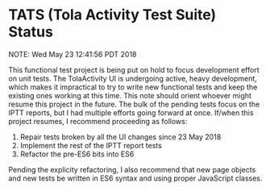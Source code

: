 # TATS (Tola Activity Test Suite) Status
NOTE: Wed May 23 12:41:56 PDT 2018

This functional test project is being put on hold to focus development
effort on unit tests. The TolaActivity UI is undergoing active, heavy 
development, which makes it impractical to try to write new functional tests 
and keep the existing ones working at this time. This note should orient
whoever might resume this project in the future. The bulk of the pending
tests focus on the IPTT reports, but I had multiple efforts going
forward at once. If/when this project resumes, I recommend proceeding
as follows:

1. Repair tests broken by all the UI changes since 23 May 2018
1. Implement the rest of the IPTT report tests
1. Refactor the pre-ES6 bits into ES6

Pending the explicity refactoring, I also recommend that new page objects 
and new tests be written in ES6 syntax and using proper JavaScript classes.

